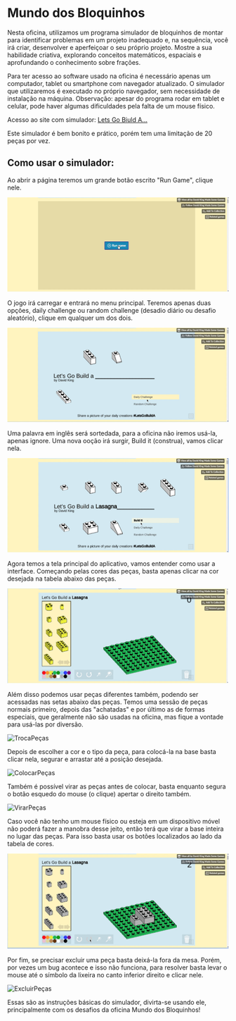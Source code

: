 # Mundo dos Bloquinhos

Nesta oficina, utilizamos um programa simulador de bloquinhos de montar para identificar problemas em um projeto inadequado e, na sequência, você irá criar, desenvolver e aperfeiçoar o seu próprio projeto.
Mostre a sua habilidade criativa, explorando conceitos matemáticos, espaciais e aprofundando o conhecimento sobre frações.

Para ter acesso ao software usado na oficina é necessário apenas um computador, tablet ou smartphone com navegador atualizado. 
O simulador que utilizaremos é executado no próprio navegador, sem necessidade de instalação na máquina.
Observação: apesar do programa rodar em tablet e celular, pode haver algumas dificuldades pela falta de um mouse físico.

Acesso ao site com simulador: [Lets Go Biuld A...](https://dr-d-king.itch.io/lets-go-build-a)

Este simulador é bem bonito e prático, porém tem uma limitação de 20 peças por vez.

## Como usar o simulador:


Ao abrir a página teremos um grande botão escrito "Run Game", clique nele.

![RunGame](RunGame.png)


O jogo irá carregar e entrará no menu principal. Teremos apenas duas opções, daily challenge ou random challenge (desadio diário ou desafio aleatório), clique em qualquer um dos dois.

![Challenges](Challenges.png)

Uma palavra em inglês será sortedada, para a oficina não iremos usá-la, apenas ignore. Uma nova ooção irá surgir, Build it (construa), vamos clicar nela.

![BuildIt](Buildit.png)

Agora temos a tela principal do aplicativo, vamos entender como usar a interface. Começando pelas cores das peças, basta apenas clicar na cor desejada na tabela abaixo das peças.

![Cores](Cores.png)

Além disso podemos usar peças diferentes também, podendo ser acessadas nas setas abaixo das peças. Temos uma sessão de peças normais primeiro, depois das "achatadas" e por último as de formas especiais, que geralmente não são usadas na oficina, mas fique a vontade para usá-las por diversão.

![TrocaPeças](Troca_de_peças.png)

Depois de escolher a cor e o tipo da peça, para colocá-la na base basta clicar nela, segurar e arrastar até a posição desejada.

![ColocarPeças](Colocar_peças.png)

Também é possível virar as peças antes de colocar, basta enquanto segura o botão esquedo do mouse (o clique) apertar o direito também.

![VirarPeças](Virar_peças.png)

Caso você não tenho um mouse físico ou esteja em um dispositivo móvel não poderá fazer a manobra desse jeito, então terá que virar a base inteira no lugar das peças. Para isso basta usar os botões localizados ao lado da tabela de cores.

![VirarMesa](Virar_mesa.png)

Por fim, se precisar excluir uma peça basta deixá-la fora da mesa. Porém, por vezes um bug acontece e isso não funciona, para resolver basta levar o mouse até o símbolo da lixeira no canto inferior direito e clicar nele.

![ExcluirPeças](Excluir_peças.png)

Essas são as instruções básicas do simulador, divirta-se usando ele, principalmente com os desafios da oficina Mundo dos Bloquinhos!
